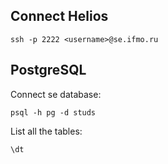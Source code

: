 ## Connect Helios

`ssh -p 2222 <username>@se.ifmo.ru`

## PostgreSQL

Connect se database:

`psql -h pg -d studs `

List all the tables:

`\dt`